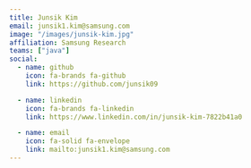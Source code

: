 ```yaml
---
title: Junsik Kim
email: junsik1.kim@samsung.com
image: "/images/junsik-kim.jpg"
affiliation: Samsung Research
teams: ["java"]
social:
  - name: github
    icon: fa-brands fa-github
    link: https://github.com/junsik09

  - name: linkedin
    icon: fa-brands fa-linkedin
    link: https://www.linkedin.com/in/junsik-kim-7822b41a0

  - name: email
    icon: fa-solid fa-envelope
    link: mailto:junsik1.kim@samsung.com
---
```

